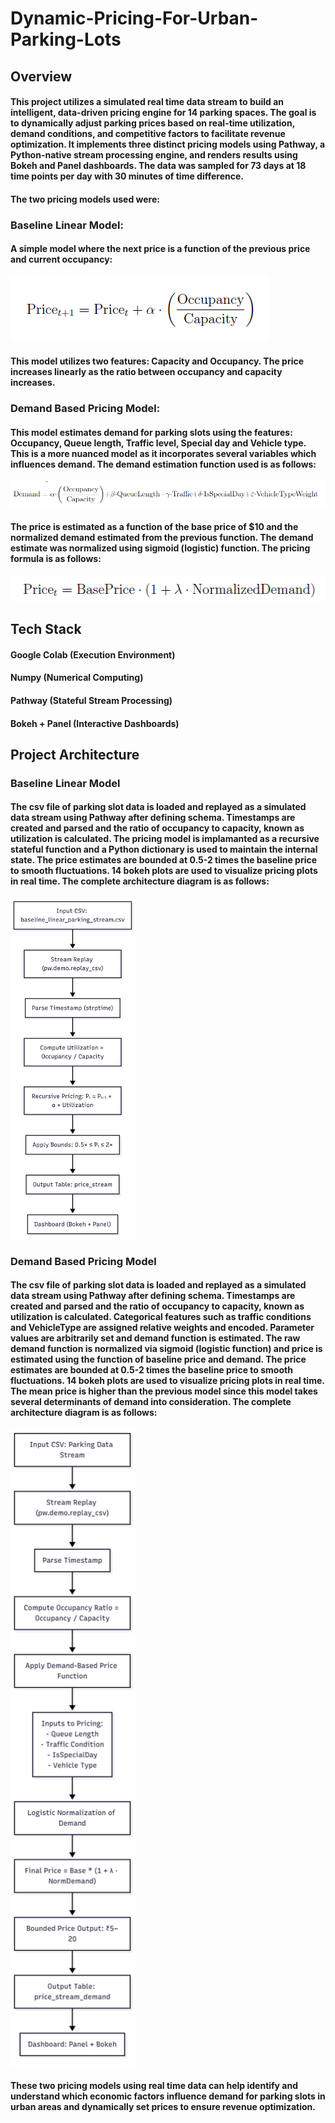 # Dynamic-Pricing-For-Urban-Parking-Lots
## Overview
#### This project utilizes a simulated real time data stream to build an intelligent, data-driven pricing engine for 14 parking spaces. The goal is to dynamically adjust parking prices based on real-time utilization, demand conditions, and competitive factors to facilitate revenue optimization. It implements three distinct pricing models using Pathway, a Python-native stream processing engine, and renders results using Bokeh and Panel dashboards. The data was sampled for 73 days at 18 time points per day with 30 minutes of time difference. 

#### The two pricing models used were:
### Baseline Linear Model: 
#### A simple model where the next price is a function of the previous price and current occupancy:
![Baseline Linear Model](Baseline_Linear_Model_Formula.png)
#### This model utilizes two features: Capacity and Occupancy. The price increases linearly as the ratio between occupancy and capacity increases. 

### Demand Based Pricing Model: 
#### This model estimates demand for parking slots using the features: Occupancy, Queue length, Traffic level, Special day and Vehicle type. This is a more nuanced model as it incorporates several variables which influences demand. The demand estimation function used is as follows:
![Demand Estimation Formula](Demand_Estimaton_Formula.png)
#### The price is estimated as a function of the base price of $10 and the normalized demand estimated from the previous function. The demand estimate was normalized using sigmoid (logistic) function. The pricing formula is as follows:
![Demand_Based_Pricing_Function](Demand_Based_Pricing_Function.png)

## Tech Stack
#### Google Colab (Execution Environment)
#### Numpy (Numerical Computing)
#### Pathway (Stateful Stream Processing)
#### Bokeh + Panel (Interactive Dashboards)

## Project Architecture
### Baseline Linear Model
#### The csv file of parking slot data is loaded and replayed as a simulated data stream using Pathway after defining schema. Timestamps are created and parsed and the ratio of occupancy to capacity, known as utilization is calculated. The pricing model is implamanted as a recursive stateful function and a Python dictionary is used to maintain the internal state. The price estimates are bounded at 0.5-2 times the baseline price to smooth fluctuations. 14 bokeh plots are used to visualize pricing plots in real time. The complete architecture diagram is as follows:
<img src="Baseline_Architecture.png" alt="Baseline_Architecture" width="200"/>

### Demand Based Pricing Model
#### The csv file of parking slot data is loaded and replayed as a simulated data stream using Pathway after defining schema. Timestamps are created and parsed and the ratio of occupancy to capacity, known as utilization is calculated. Categorical features such as traffic conditions and VehicleType are assigned relative weights and encoded. Parameter values are arbitrarily set and demand function is estimated. The raw demand function is normalized via sigmoid (logistic function) and price is estimated using the function of baseline price and demand. The price estimates are bounded at 0.5-2 times the baseline price to smooth fluctuations. 14 bokeh plots are used to visualize pricing plots in real time. The mean price is higher than the previous model since this model takes several determinants of demand into consideration. The complete architecture diagram is as follows:
<img src="Demand_Pricing_Architecture.png" alt="Demand_Pricing_Architecture" width="200"/>


#### These two pricing models using real time data can help identify and understand which economic factors influence demand for parking slots in urban areas and dynamically set prices to ensure revenue optimization. 
